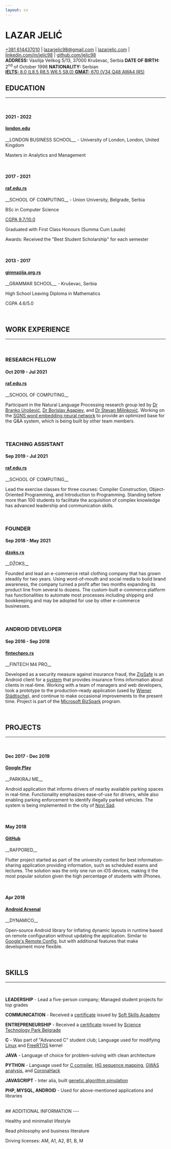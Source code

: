 ```yaml
---
layout: cv
---
```

# LAZAR JELIĆ

<div id="links">
<a href="tel:+381614437010">+381 614437010</a>
| <a href="mailto:lazarjelic98@gmail.com">lazarjelic98@gmail.com</a>
| <a href="https://www.lazarjelic.com">lazarjelic.com</a>
| <a href="https://www.linkedin.com/in/jelic98">linkedin.com/in/jelic98</a>
| <a href="https://www.github.com/jelic98">github.com/jelic98</a>
</div>

<div id="info">
<strong>ADDRESS:</strong>
Vasilija Velikog 5/13, 37000 Kruševac, Serbia
<strong>DATE OF BIRTH:</strong> 2<sup>nd</sup>
of October 1998
<strong>NATIONALITY:</strong>
Serbian
<br/>
<a href="https://www.lazarjelic.com/doc?res=ielts.jpeg">
<strong>IELTS:</strong>
8.0 (L8.5 R8.5 W6.5 S8.0)
</a>
<a href="https://www.lazarjelic.com/doc?res=gmat.jpeg">
<strong>GMAT:</strong>
670 (V34 Q48 AWA4 IR5)
</a>
</div>

## EDUCATION
---

<br/>

#### 2021 - 2022
#### [london.edu](https://www.london.edu/masters-degrees/masters-in-analytics-and-management)

<div class="up2" markdown="1">
__LONDON BUSINESS SCHOOL__ - University of London, London, United Kingdom

Masters in Analytics and Management
</div>

<br/>

#### 2017 - 2021
#### [raf.edu.rs](https://www.raf.edu.rs/en/studies-eng/undergraduate-studies/computer-science)

<div class="up2" markdown="1">
__SCHOOL OF COMPUTING__ - Union University, Belgrade, Serbia

BSc in Computer Science

[CGPA 9.7/10.0](https://www.lazarjelic.com/doc?res=academic_transcript.jpeg)

Graduated with First Class Honours (Summa Cum Laude)

Awards: Received the "Best Student Scholarship" for each semester
</div>

<br/>

#### 2013 - 2017
#### [gimnazija.org.rs](https://gimnazija.org.rs)

<div class="up2" markdown="1">
__GRAMMAR SCHOOL__ - Kruševac, Serbia

High School Leaving Diploma in Mathematics

CGPA 4.6/5.0
</div>

<br/>

## WORK EXPERIENCE
---

<br/>

### RESEARCH FELLOW
#### Oct 2019 - Jul 2021
#### [raf.edu.rs](https://www.raf.edu.rs/en)

<div class="up3" markdown="1">
__SCHOOL OF COMPUTING__

Participant in the Natural Language Processing research group led by
[Dr Branko Urošević](https://www.scholar.google.com/citations?user=yLkVO_gAAAAJ),
[Dr Borislav Agapiev](https://www.linkedin.com/in/borislavagapiev),
and
[Dr Stevan Milinković](https://www.raf.edu.rs/en/about-us1/teachers-and-associates/item/5718-milinkovic-a-stevan).
Working on the
[SGNS word embedding neural network](https://www.arxiv.org/pdf/1301.3781.pdf)
to provide an optimized base for the Q&A system,
which is being built by other team members.
</div>

<br/>

### TEACHING ASSISTANT
#### Sep 2019 - Jul 2021
#### [raf.edu.rs](https://www.raf.edu.rs/en)

<div class="up3" markdown="1">
__SCHOOL OF COMPUTING__

Lead the exercise classes for three courses: Compiler Construction,
Object-Oriented Programming, and Introduction to Programming.
Standing before more than 100 students to facilitate the acquisition of complex
knowledge has advanced leadership and communication skills.
</div>

<br/>

### FOUNDER
#### Sep 2018 - May 2021
#### [dzoks.rs](https://www.dzoks.rs)

<div class="up3" markdown="1">
__DŽOKS__

Founded and lead an e-commerce retail clothing company that has grown steadily for two
years. Using word-of-mouth and social media to build brand awareness,
the company turned a profit after two months expanding its product line from
several to dozens. The custom-built e-commerce platform has functionalities to
automate most processes including shipping and bookkeeping and may be adopted
for use by other e-commerce businesses.
</div>

<br/>

### ANDROID DEVELOPER
#### Sep 2016 - Sep 2018
#### [fintechpro.rs](https://www.fintechpro.rs)

<div class="up3" markdown="1">
__FINTECH M4 PRO__

Developed as a security measure against insurance fraud, the
[ZigSafe](https://www.play.google.com/store/apps/details?id=rs.fintechpro.zigsafe.lite)
is an Android client for a
[system](https://www.app.zigsafe.com/)
that provides insurance
firms information about clients in real-time. Working with a team of managers
and web developers, took a prototype to the production-ready application (used
by
[Wiener Städtische](https://www.wiener.co.rs)),
and continue to make occasional
improvements to the present time. Project is part of the
[Microsoft BizSpark](https://www.startups.microsoft.com)
program.
</div>

<br/>

## PROJECTS
---

<br/>

#### Dec 2017 - Dec 2019
#### [Google Play](https://www.play.google.com/store/apps/details?id=com.synvolt.parkirajme)

<div class="up2" markdown="1">
__PARKIRAJ ME__

Android application that informs drivers of nearby available parking spaces in
real-time. Functionality emphasizes ease-of-use for drivers,
while also enabling parking enforcement to identify illegally parked vehicles.
The system is being implemented in the city of
[Novi Sad](https://www.en.wikipedia.org/wiki/Novi_Sad).
</div>

<br/>

#### May 2018
#### [GitHub](https://www.github.com/jelic98/rafpored)

<div class="up2" markdown="1">
__RAFPORED__

Flutter project started as part of the university contest for best
information-sharing application providing information, such as scheduled exams
and lectures. The solution was the only one run on iOS devices, making it the
most popular solution given the high percentage of students with iPhones.
</div>

<br/>

#### Apr 2018
#### [Android Arsenal](https://www.android-arsenal.com/details/1/6926)

<div class="up2" markdown="1">
__DYNAMICO__

Open-source Android library for inflating dynamic layouts in runtime based
on remote configuration without updating the application. Similar to
[Google's Remote Config](https://www.firebase.google.com/docs/remote-config),
but with additional features that make development more flexible.
</div>

<br/>

## SKILLS
---

<br/>

__LEADERSHIP__ - Lead a five-person company;
Managed student projects for top grades

__COMMUNICATION__ - Received a
[certificate](https://www.lazarjelic.com/doc?res=ssa.jpeg)
issued by
[Soft Skills Academy](https://www.softskillsacademy.rs)

__ENTREPRENEURSHIP__ - Received a
[certificate](https://www.lazarjelic.com/doc?res=ntp.jpeg)
issued by
[Science Technology Park Belgrade](https://www.ntpark.rs/en)

__C__ - Was part of "Advanced C" student club;
Language used for modifying
[Linux](https://www.github.com/jelic98/raf_os)
and
[FreeRTOS](https://www.github.com/jelic98/raf_srv)
kernel

__JAVA__ - Language of choice for problem-solving with clean architecture

__PYTHON__ - Language used for
[C compiler](https://www.github.com/jelic98/c_compiler),
[HG sequence mapping](https://www.github.com/jelic98/raf_uub/blob/master/project_2/main.ipynb),
[GWAS analysis](https://www.github.com/jelic98/raf_uub/blob/master/project_1/main.ipynb),
and
[CoronaHack](https://www.github.com/jelic98/raf_du/blob/main/homework_1/main.ipynb)

__JAVASCRIPT__ - Inter alia, built
[genetic algorithm simulation](https://www.lazarjelic.com/ecloga/projects/genetic)

__PHP, MYSQL, ANDROID__ - Used for above-mentioned applications and libraries

<br/>

<div class="up1" markdown="1">
## ADDITIONAL INFORMATION
---
</div>


Healthy and minimalist lifestyle

Read philosophy and business literature

Driving licenses: AM, A1, A2, B1, B, M
